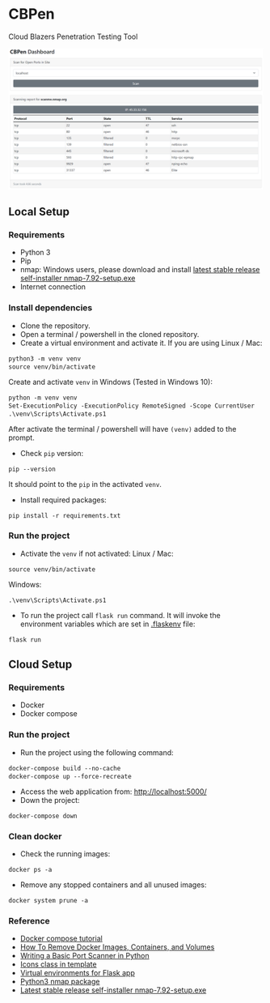 # CBPen
Cloud Blazers Penetration Testing Tool 

![App demo](screenshots/index.png)

## Local Setup
### Requirements
- Python 3
- Pip
- nmap:
Windows users, please download and install [latest stable release self-installer nmap-7.92-setup.exe](https://nmap.org/dist/nmap-7.92-setup.exe) 
- Internet connection

### Install dependencies
- Clone the repository.
- Open a terminal / powershell in the cloned repository.
- Create a virtual environment and activate it.
If you are using Linux / Mac:
```commandline
python3 -m venv venv
source venv/bin/activate
```
Create and activate `venv` in Windows (Tested in Windows 10):
```commandline
python -m venv venv
Set-ExecutionPolicy -ExecutionPolicy RemoteSigned -Scope CurrentUser
.\venv\Scripts\Activate.ps1
```
After activate the terminal / powershell will have `(venv)` added to the prompt.
- Check `pip` version:
```commandline
pip --version
```
It should point to the `pip` in the activated `venv`.
- Install required packages:
```commandline
pip install -r requirements.txt
```

### Run the project
- Activate the `venv` if not activated:
Linux / Mac:
```commandline
source venv/bin/activate
```
Windows:
```commandline
.\venv\Scripts\Activate.ps1
```
- To run the project call `flask run` command. It will invoke the environment variables which are set in [.flaskenv](./.flaskenv) file:
```commandline
flask run
```


## Cloud Setup
### Requirements 
- Docker
- Docker compose

### Run the project
- Run the project using the following command:
```commandline
docker-compose build --no-cache
docker-compose up --force-recreate
```
- Access the web application from: [http://localhost:5000/](http://localhost:5000/)
- Down the project:
```commandline
docker-compose down
```

### Clean docker
- Check the running images:
```commandline
docker ps -a
```
- Remove any stopped containers and all unused images:
```commandline
docker system prune -a
```

### Reference
- [Docker compose tutorial](https://docs.docker.com/compose/gettingstarted/)
- [How To Remove Docker Images, Containers, and Volumes](https://www.digitalocean.com/community/tutorials/how-to-remove-docker-images-containers-and-volumes)
- [Writing a Basic Port Scanner in Python](https://westoahu.hawaii.edu/cyber/forensics-weekly-executive-summmaries/writing-a-basic-port-scanner-in-python/)
- [Icons class in template](https://icons.getbootstrap.com/)
- [Virtual environments for Flask app](https://flask.palletsprojects.com/en/2.0.x/installation/#virtual-environments)
- [Python3 nmap package](https://pypi.org/project/python3-nmap/)
- [Latest stable release self-installer nmap-7.92-setup.exe](https://nmap.org/dist/nmap-7.92-setup.exe)